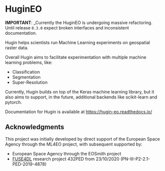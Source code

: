 # HuginEO

**IMPORTANT**: _Currently the HuginEO is undergoing massive refactoring. Until release `0.3.0` expect broken interfaces and inconsistent documentation.

Hugin helps scientists run Machine Learning experiments on geospatial raster data.

Overall Hugin aims to facilitate experimentation with multiple machine learning problems, like:

 - Classification
 - Segmentation
 - Super-Resolution

Currently, Hugin builds on top of the Keras machine learning library, but it also aims to support, in the future, additional backends like scikit-learn and pytorch.

Documentation for Hugin is available at https://hugin-eo.readthedocs.io/

## Acknowledgments

This project was initially developed by direct support of the European Space Agency through the ML4EO project, with subsequent supported by:
 - European Space Agency through the EOSmith project
 - [FUSE4DL](http://fuse4dl.hpc.uvt.ro/) research project 432PED from 23/10/2020 (PN-III-P2-2.1-PED-2019-4878)
